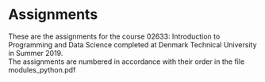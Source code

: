 # Assignments  <br>
These are the assignments for the course 02633: Introduction to Programming and Data Science completed at Denmark Technical University in Summer 2019.<br>
The assignments are numbered in accordance with their order in the file modules_python.pdf <br>
